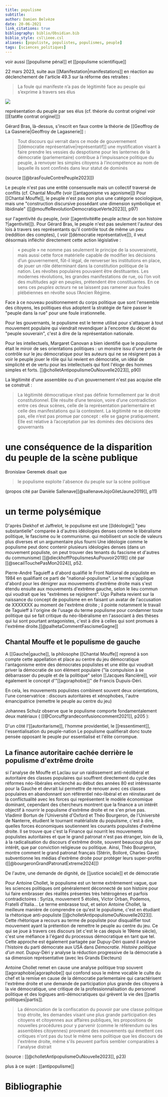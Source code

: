 ```yaml
---
title: populisme
subtitle:
author: Damien Belvèze
date: 20-06-2021
link_citations: true
bibliography: biblio/Obsidian.bib
biblio_style: csl\ieee.csl
aliases: [populiste, populistes, populismes, peuple]
tags: [sciences_politiques]
---
```


voir aussi [[populisme pénal]] et [[populisme scientifique]]

 22 mars 2023, suite aux [[Manifestation|manifestations]] en réaction au déclenchement de l'article 49.3 sur la réforme des retraites : 

>La foule qui manifeste n’a pas de légitimité face au peuple qui s’exprime à travers ses élus

![](images/peuple_foule.PNG)

représentation du peuple par ses élus (cf. théorie du contrat originel voir [[Etat#le contrat originel]])

Gérard Bras, là-dessus, s'inscrit en faux contre la théorie de [[Geoffroy de La Gasnerie|Geoffroy de Lagasnerie]] : 

> Tout discours qui verrait dans ce mode de gouvernement [[démocratie représentative|représentatif]] une mystification visant à faire prendre les vessies du despotisme pour les lanternes de la démocratie (parlementaire) contribue à l’impuissance politique du peuple, à renvoyer les simples citoyens à l’incompétence au nom de laquelle ils sont confinés dans leur statut de dominés

(source [[@brasFouleContrePeuple2023]])

Le peuple n'est pas une entité consensuelle mais un collectif traversé de conflits (cf. Chantal Mouffe (voir [[antagonisme vs agonisme]])
Pour [[Chantal Mouffe]], le peuple n'est pas non plus une catégorie sociologique, mais une "construction discursive possédant une dimension symbolique et libidinale" ([[@mouffeRevolutionDemocratiqueVerte2023]], p97)

sur l'agentivité du peuple, (voir [[agentivité#le peuple acteur de son histoire ?|agentivité]]).
Pour Gérard Bras, le peuple n'est pas seulement l'auteur des lois à travers ses représentants qu'il contrôle tout de même un peu (reddition des comptes), ( voir [[démocratie représentative]]), il veut désormais infléchir directement cette action législative : 

> « peuple » ne nomme pas seulement le principe de la souveraineté, mais aussi cette force matérielle capable de modifier les décisions d’un gouvernement, fût-il légal, de renverser les institutions en place, de jouer un rôle déterminant dans la constitution politique de la nation. Les révoltes populaires pouvaient être destituantes. Les modernes révolutions, les grandes manifestations de rue, où l’on voit des multitudes agir en peuples, prétendent être constituantes. En ce sens ces _peuples acteurs_ ne se laissent pas ramener aux foules plébéiennes en révolte sous l’Ancien Régime.

Face à ce nouveau positionnement du corps politique que sont l'ensemble des citoyens, les politiques élus adoptent la stratégie de faire passer le "peuple dans la rue" pour une foule irrationnelle.

Pour les gouvernants, le populisme est le terme utilisé pour s'attaquer à tout mouvement populaire qui viendrait revendiquer à l'encontre du décret du "peuple souverain", c'est à dire de la représentation nationale. 

Pour les intellectuels, Margaret Canovan a bien identifié que le populisme était le miroir de ses orientations politiques : un monstre issu d'une perte de contrôle sur le jeu démocratique pour les auteurs qui ne se résignent pas à voir le peuple jouer le rôle qui lui revient en démocratie, un idéal de simplicité et de vertu pour les intellectuels qui font l'éloge des hommes simples et forts. [[@cholletAntipopulismeOuNouvelle2023]], p90)

La légitimité d'une assemblée ou d'un gouvernement n'est pas acquise elle se construit : 

> La légitimité démocratique n’est pas définie formellement par le droit constitutionnel. Elle résulte d’une tension, voire d’une contradiction entre ces deux scènes, celle de la représentation parlementaire et celle des manifestations qui la contestent. La légitimité ne se décrète pas, elle n’est pas promue par concept : elle se gagne pratiquement. Elle est relative à l’acceptation par les dominés des décisions des gouvernants[](https://aoc.media/opinion/2023/03/23/la-foule-contre-le-peuple/#_ftn8)

# une conséquence de la disparition du peuple de la scène publique

Bronislaw Geremek disait que 

> le populisme exploite l'absence du peuple sur la scène politique 

(propos cité par Danièle Sallenave[[@sallenaveJojoGiletJaune2019]], p11)


# un terme polysémique

D'après Diekhof et Jaffrelot, le populisme est une [[Idéologie]] "peu substantielle" comparée à d'autres idéologies denses comme le libéralisme politique, le fascisme ou le communisme. 
qui mobilisent un socle de valeurs plus diverses et un argumentaire plus fourni
Une idéologie comme le populisme peut donc contenir plusieurs idéologies denses (dans un mouvement populiste, on peut trouver des tenants du fascisme et d'autres du communisme) [[@dieckhoffPopulismesAuPouvoir2019]] cité par [[@secailTouchePasMon2024]], p52.


Pierre-André Taguieff a d'abord qualifié le Front National de populiste en 1984 en qualifiant ce parti de "national-populisme". 
Le terme s'applique d'abord pour les dénigrer aux mouvements d'extrême droite mais s'est étendu ensuite aux mouvements d'extrême gauche, selon le lieu commun qui voudrait que les "extrêmes se rejoignent". Ugo Palheta revient sur la naissance du concept de populisme en en faisant un avatar de l'accusation de XXXXXXX au moment de l'extrême droite  ; il pointe notamment le travail de Taguieff à l'origine de l'usage du terme populisme pour condamner toute politique qui se fait critique du néo-libéralisme en l'associant à des thèses qui lui sont pourtant antagonistes, c'est à dire à celles qui sont promues à l'extrême droite.[[@palhetaCommentFascismeGagne]]


## Chantal Mouffe et le populisme de gauche

A [[Gauche|gauche]], la philosophe [[Chantal Mouffe]] reprend à son compte cette appellation et place au centre du jeu démocratique l'antagonisme entre des démocrates populistes et une élite qui voudrait priver la démocratie de son élément populaire ("la compulsion à se débarrasser du peuple et de la politique" selon [[Jacques Rancière]], voir également le concept d'"[[agoraphobie]]" de Francis Dupuis-Déri.

En cela, les mouvements populistes combinent souvent deux orientations, l'une conservatrice : discours autoritaires et xénophobes, l'autre émancipatrice (remettre le peuple au centre du jeu)

Johannes Schulz observe que le populisme comporte fondamentalement deux matériaux ( [[@Corcuffgrandeconfusioncomment2021]], p205 ): 

D'un côté l'[[autoritarisme]], l'homme providentiel, le [[ressentiment]], l'essentialisation du peuple-nation
Le populisme qualifierait donc toute pensée opposant le peuple pur essentialisé et l'élite corrompue. 

## La finance autoritaire cachée derrière le populisme d'extrême droite

si l'analyse de Mouffe et Laclau sur un raidissement anti-néolibéral et autoritaire des classes populaires qui souffrent directement du cycle des réformes néo-libérales enclenché au début des années 80 est intéressante pour la Gauche et devrait lui permettre de renouer avec ces classes populaires en abandonnant son référentiel néo-libéral et en réinstaurant de la conflictualité avec les forces qui représentent le modèle économique dominant, cependant des chercheurs montrent que la finance a un intérêt objectif à nourrir le populisme d'extrême droite et ne s'en prive pas. 
Vladimir Bortun de l'Université d'Oxford et Théo Bourgeron, de l'Université de Nanterre, étudient le tournant matérialiste du populisme, c'est à dire, quelles forces économiques soutiennent les courants populistes d'extrême droite. Il se trouve que c'est la Finance qui nourrit les mouvements populistes autoritaires et que le grand patronat n'est pas étranger, loin de là, à la radicalisation du discours d'extrême droite, souvent beaucoup plus par intérêt, que par conviction religieuse ou politique. 
Ainsi, Théo Bourgeron, montre comment le grand patronat français (Stérin, Bolloré, Charles Gave) subventionne les médias d'extrême droite pour protéger leurs super-profits ([[@bourgeronGrandPatronatExtreme2024]])

De l'autre, une demande de dignité, de [[justice sociale]] et de démocratie

Pour Antoine Chollet, le populisme est un terme extrêmement vague, que les sciences politiques ont généralement déconnecté de son histoire pour lui faire embrasser des réalités présentes très hétérogènes et parfois contradictoires : Syriza, mouvement 5 étoiles, Victor Orban, Podemos, Fratelli d'Italia...
Le terme embrasse tout, et selon Antoine Chollet, la meilleure manière de comprendre ce qu'est le populisme, c'est en étudiant la rhétorique anti-populiste [[@cholletAntipopulismeOuNouvelle2023]]. 
Cette rhétorique a recours au terme de populiste pour disqualifier tout mouvement ayant la prétention de remettre le peuple au centre du jeu. Ce qui se joue à travers ces discours (et c'est le cas depuis le 19ème siècle), c'est une méfiance à l'égard du processus démocratique en tant que tel. Cette approche est également partagée par Dupuy-Déri quand il analyse l'histoire du parti démocrate aux USA dans *Démocratie. Histoire politique d'un mot*. 
Dupuy-Déri y analyse la réduction progressive de la démocratie à sa dimension représentative (avec les Grands Electeurs)

Antoine Chollet remet en cause une analyse politique trop souvent [[agoraphobie|agoraphobe]] qui confond sous le même vocable le culte du chef et la remise en cause de la démocratie parlementaire qui caractérisent l'extrême droite et une demande de participation plus grande des citoyens à la vie démocratique, une critique de la professionnalisation du personnel politique et des logiques anti-démocratiques qui grèvent la vie des [[partis politiques|partis]]. 

> La dénonciation de la confiscation du pouvoir par une classe politique trop étroite, les demandes visant une plus grande participation des citoyens et citoyennes aux affaires publiques, les propositions de nouvelles procédures pour y parvenir (comme le référendum ou les assemblées citoyennes) provenant des mouvements qui émettent ces critiques n'ont pas du tout le même sens politique que les discours de l'extrême droite, même s'ils peuvent parfois sembler comparables à l'analyse distrait

(source : [[@cholletAntipopulismeOuNouvelle2023]], p23)

plus à ce sujet : [[antipopulisme]]






# Bibliographie
